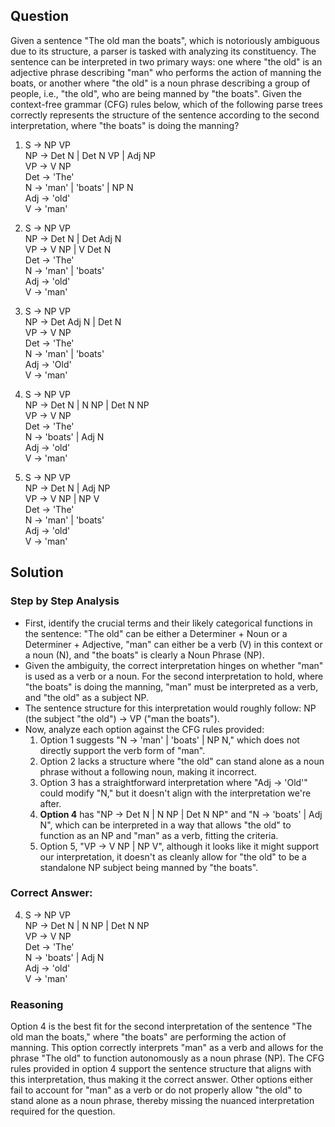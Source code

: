 ## Question
Given a sentence "The old man the boats", which is notoriously ambiguous due to its structure, a parser is tasked with analyzing its constituency. The sentence can be interpreted in two primary ways: one where "the old" is an adjective phrase describing "man" who performs the action of manning the boats, or another where "the old" is a noun phrase describing a group of people, i.e., "the old", who are being manned by "the boats". Given the context-free grammar (CFG) rules below, which of the following parse trees correctly represents the structure of the sentence according to the second interpretation, where "the boats" is doing the manning?

1. S → NP VP  
NP → Det N | Det N VP | Adj NP  
VP → V NP  
Det → 'The'  
N → 'man' | 'boats' | NP N  
Adj → 'old'  
V → 'man'

2. S → NP VP  
NP → Det N | Det Adj N  
VP → V NP | V Det N  
Det → 'The'  
N → 'man' | 'boats'  
Adj → 'old'  
V → 'man'

3. S → NP VP  
NP → Det Adj N | Det N  
VP → V NP  
Det → 'The'  
N → 'man' | 'boats'  
Adj → 'Old'  
V → 'man'

4. S → NP VP  
NP → Det N | N NP | Det N NP  
VP → V NP  
Det → 'The'  
N → 'boats' | Adj N  
Adj → 'old'  
V → 'man'

5. S → NP VP  
NP → Det N | Adj NP  
VP → V NP | NP V  
Det → 'The'  
N → 'man' | 'boats'  
Adj → 'old'  
V → 'man'

## Solution

### Step by Step Analysis
- First, identify the crucial terms and their likely categorical functions in the sentence: "The old" can be either a Determiner + Noun or a Determiner + Adjective, "man" can either be a verb (V) in this context or a noun (N), and "the boats" is clearly a Noun Phrase (NP). 
- Given the ambiguity, the correct interpretation hinges on whether "man" is used as a verb or a noun. For the second interpretation to hold, where "the boats" is doing the manning, "man" must be interpreted as a verb, and "the old" as a subject NP.
- The sentence structure for this interpretation would roughly follow: NP (the subject "the old") -> VP ("man the boats").
- Now, analyze each option against the CFG rules provided:
    1. Option 1 suggests "N → 'man' | 'boats' | NP N," which does not directly support the verb form of "man".
    2. Option 2 lacks a structure where "the old" can stand alone as a noun phrase without a following noun, making it incorrect.
    3. Option 3 has a straightforward interpretation where "Adj → 'Old'" could modify "N," but it doesn't align with the interpretation we're after.
    4. **Option 4** has "NP → Det N | N NP | Det N NP" and "N → 'boats' | Adj N", which can be interpreted in a way that allows "the old" to function as an NP and "man" as a verb, fitting the criteria.
    5. Option 5, "VP → V NP | NP V", although it looks like it might support our interpretation, it doesn't as cleanly allow for "the old" to be a standalone NP subject being manned by "the boats".

### Correct Answer: 
4. S → NP VP  
NP → Det N | N NP | Det N NP  
VP → V NP  
Det → 'The'  
N → 'boats' | Adj N  
Adj → 'old'  
V → 'man'

### Reasoning
Option 4 is the best fit for the second interpretation of the sentence "The old man the boats," where "the boats" are performing the action of manning. This option correctly interprets "man" as a verb and allows for the phrase "The old" to function autonomously as a noun phrase (NP). The CFG rules provided in option 4 support the sentence structure that aligns with this interpretation, thus making it the correct answer. Other options either fail to account for "man" as a verb or do not properly allow "the old" to stand alone as a noun phrase, thereby missing the nuanced interpretation required for the question.